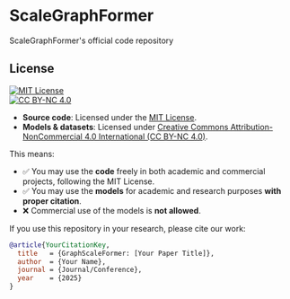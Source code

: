 # ScaleGraphFormer
ScaleGraphFormer's official code repository


## License

[![MIT License](https://img.shields.io/badge/License-MIT-yellow.svg)](LICENSE)  
[![CC BY-NC 4.0](https://img.shields.io/badge/License-CC%20BY--NC%204.0-lightgrey.svg)](https://creativecommons.org/licenses/by-nc/4.0/)

- **Source code**: Licensed under the [MIT License](LICENSE).  
- **Models & datasets**: Licensed under [Creative Commons Attribution-NonCommercial 4.0 International (CC BY-NC 4.0)](https://creativecommons.org/licenses/by-nc/4.0/).

This means:

- ✅ You may use the **code** freely in both academic and commercial projects, following the MIT License.
- ✅ You may use the **models** for academic and research purposes **with proper citation**.
- ❌ Commercial use of the models is **not allowed**.

If you use this repository in your research, please cite our work:

```bibtex
@article{YourCitationKey,
  title   = {GraphScaleFormer: [Your Paper Title]},
  author  = {Your Name},
  journal = {Journal/Conference},
  year    = {2025}
}
